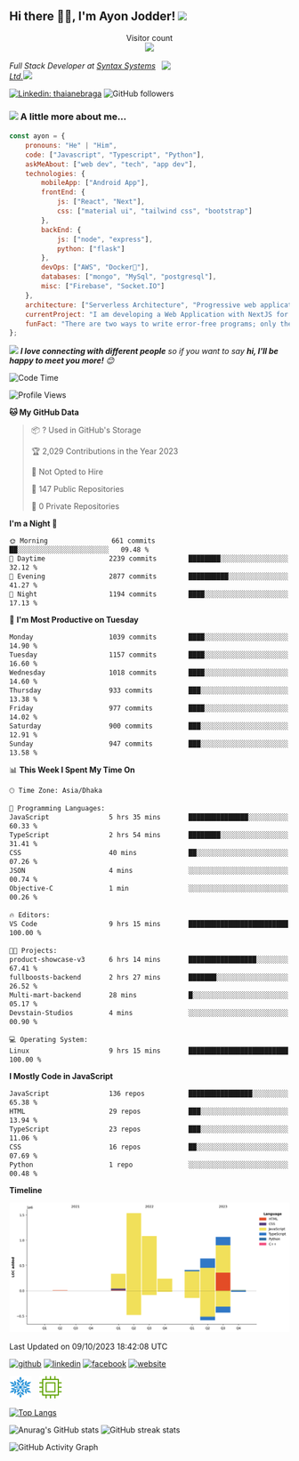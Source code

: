 
<h2>Hi there 👋🏻, I'm Ayon Jodder! <img src="https://media.giphy.com/media/12oufCB0MyZ1Go/giphy.gif" width="50"></h2>

<p align="center"> 
  Visitor count<br>
  <img src="https://profile-counter.glitch.me/AyonJD/count.svg" />
</p>

<img align='right' src="https://media.giphy.com/media/M9gbBd9nbDrOTu1Mqx/giphy.gif" width="230">
<p><em>Full Stack Developer at <a href="#">Syntax Systems Ltd.</a><img src="https://media.giphy.com/media/WUlplcMpOCEmTGBtBW/giphy.gif" width="30"> 
</em></p>

<!-- ![A MERN Stack Developer](https://raw.githubusercontent.com/AyonJD/AyonJD/main/cover.jpg) -->

[![Linkedin: thaianebraga](https://img.shields.io/badge/-ayon-blue?style=flat-square&logo=Linkedin&logoColor=white&link=https://www.linkedin.com/in/ayon-jodder/)](https://www.linkedin.com/in/ayon-jodder/)
![GitHub followers](https://img.shields.io/github/followers/AyonJD?label=Follow&style=social)

### <img src="https://media.giphy.com/media/VgCDAzcKvsR6OM0uWg/giphy.gif" width="50"> A little more about me... 

```javascript
const ayon = {
    pronouns: "He" | "Him",
    code: ["Javascript", "Typescript", "Python"],
    askMeAbout: ["web dev", "tech", "app dev"],
    technologies: {
        mobileApp: ["Android App"],
        frontEnd: {
            js: ["React", "Next"],
            css: ["material ui", "tailwind css", "bootstrap"]
        },
        backEnd: {
            js: ["node", "express"],
            python: ["flask"]
        },
        devOps: ["AWS", "Docker🐳"],
        databases: ["mongo", "MySql", "postgresql"],
        misc: ["Firebase", "Socket.IO"]
    },
    architecture: ["Serverless Architecture", "Progressive web applications", "Single page applications"],
    currentProject: "I am developing a Web Application with NextJS for Syntax Systems Ltd."
    funFact: "There are two ways to write error-free programs; only the third one works"
};
```
<img src="https://media.giphy.com/media/LnQjpWaON8nhr21vNW/giphy.gif" width="60"> <em><b>I love connecting with different people</b> so if you want to say <b>hi, I'll be happy to meet you more!</b> 😊</em>

<!--START_SECTION:waka-->
![Code Time](http://img.shields.io/badge/Code%20Time-617%20hrs%205%20mins-blue)

![Profile Views](http://img.shields.io/badge/Profile%20Views-1-blue)

**🐱 My GitHub Data** 

> 📦 ? Used in GitHub's Storage 
 > 
> 🏆 2,029 Contributions in the Year 2023
 > 
> 🚫 Not Opted to Hire
 > 
> 📜 147 Public Repositories 
 > 
> 🔑 0 Private Repositories 
 > 
**I'm a Night 🦉** 

```text
🌞 Morning                661 commits         ██░░░░░░░░░░░░░░░░░░░░░░░   09.48 % 
🌆 Daytime                2239 commits        ████████░░░░░░░░░░░░░░░░░   32.12 % 
🌃 Evening                2877 commits        ██████████░░░░░░░░░░░░░░░   41.27 % 
🌙 Night                  1194 commits        ████░░░░░░░░░░░░░░░░░░░░░   17.13 % 
```
📅 **I'm Most Productive on Tuesday** 

```text
Monday                   1039 commits        ████░░░░░░░░░░░░░░░░░░░░░   14.90 % 
Tuesday                  1157 commits        ████░░░░░░░░░░░░░░░░░░░░░   16.60 % 
Wednesday                1018 commits        ████░░░░░░░░░░░░░░░░░░░░░   14.60 % 
Thursday                 933 commits         ███░░░░░░░░░░░░░░░░░░░░░░   13.38 % 
Friday                   977 commits         ████░░░░░░░░░░░░░░░░░░░░░   14.02 % 
Saturday                 900 commits         ███░░░░░░░░░░░░░░░░░░░░░░   12.91 % 
Sunday                   947 commits         ███░░░░░░░░░░░░░░░░░░░░░░   13.58 % 
```


📊 **This Week I Spent My Time On** 

```text
🕑︎ Time Zone: Asia/Dhaka

💬 Programming Languages: 
JavaScript               5 hrs 35 mins       ███████████████░░░░░░░░░░   60.33 % 
TypeScript               2 hrs 54 mins       ████████░░░░░░░░░░░░░░░░░   31.41 % 
CSS                      40 mins             ██░░░░░░░░░░░░░░░░░░░░░░░   07.26 % 
JSON                     4 mins              ░░░░░░░░░░░░░░░░░░░░░░░░░   00.74 % 
Objective-C              1 min               ░░░░░░░░░░░░░░░░░░░░░░░░░   00.26 % 

🔥 Editors: 
VS Code                  9 hrs 15 mins       █████████████████████████   100.00 % 

🐱‍💻 Projects: 
product-showcase-v3      6 hrs 14 mins       █████████████████░░░░░░░░   67.41 % 
fullboosts-backend       2 hrs 27 mins       ███████░░░░░░░░░░░░░░░░░░   26.52 % 
Multi-mart-backend       28 mins             █░░░░░░░░░░░░░░░░░░░░░░░░   05.17 % 
Devstain-Studios         4 mins              ░░░░░░░░░░░░░░░░░░░░░░░░░   00.90 % 

💻 Operating System: 
Linux                    9 hrs 15 mins       █████████████████████████   100.00 % 
```

**I Mostly Code in JavaScript** 

```text
JavaScript               136 repos           ████████████████░░░░░░░░░   65.38 % 
HTML                     29 repos            ███░░░░░░░░░░░░░░░░░░░░░░   13.94 % 
TypeScript               23 repos            ███░░░░░░░░░░░░░░░░░░░░░░   11.06 % 
CSS                      16 repos            ██░░░░░░░░░░░░░░░░░░░░░░░   07.69 % 
Python                   1 repo              ░░░░░░░░░░░░░░░░░░░░░░░░░   00.48 % 
```



**Timeline**

![Lines of Code chart](https://raw.githubusercontent.com/AyonJD/AyonJD/master/assets/bar_graph.png)


 Last Updated on 09/10/2023 18:42:08 UTC
<!--END_SECTION:waka-->


[<img src='https://cdn.jsdelivr.net/npm/simple-icons@3.0.1/icons/github.svg' alt='github' height='40'>](https://github.com/AyonJD)  [<img src='https://cdn.jsdelivr.net/npm/simple-icons@3.0.1/icons/linkedin.svg' alt='linkedin' height='40'>](https://www.linkedin.com/in/ayon-jodder/)  [<img src='https://cdn.jsdelivr.net/npm/simple-icons@3.0.1/icons/facebook.svg' alt='facebook' height='40'>](https://www.facebook.com/ayon.jodder.75)  [<img src='https://cdn.jsdelivr.net/npm/simple-icons@3.0.1/icons/icloud.svg' alt='website' height='40'>](https://ayon-jodder-portfolio.web.app/)  

<a href='https://archiveprogram.github.com/'><img src='https://raw.githubusercontent.com/acervenky/animated-github-badges/master/assets/acbadge.gif' width='40' height='40'></a> <a href='https://docs.github.com/en/developers'><img src='https://raw.githubusercontent.com/acervenky/animated-github-badges/master/assets/devbadge.gif' width='40' height='40'></a> 

[![Top Langs](https://github-readme-stats.vercel.app/api/top-langs/?username=AyonJD&theme=cobalt)](https://github.com/anuraghazra/github-readme-stats)

![Anurag's GitHub stats](https://github-readme-stats.vercel.app/api?username=AyonJD&show_icons=true&theme=cobalt) ![GitHub streak stats](https://github-readme-streak-stats.herokuapp.com/?user=AyonJD&theme=cobalt)  

![GitHub Activity Graph](https://activity-graph.herokuapp.com/graph?username=AyonJD&theme=cobalt)  



